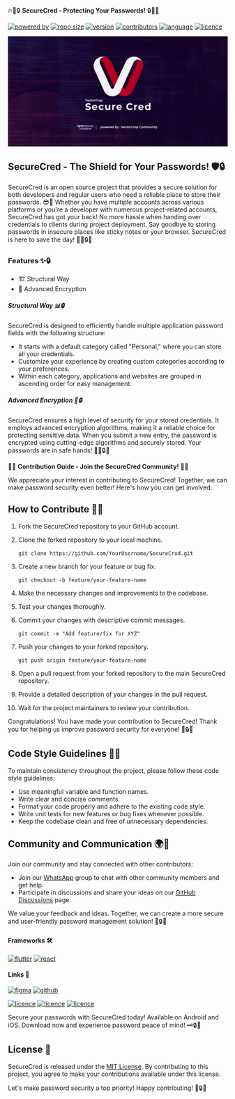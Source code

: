 🔥🚀🔒 **SecureCred - Protecting Your Passwords!** 🔒🚀🔥

[![powered by](https://img.shields.io/badge/powered_by-VectorCrop_Community-red)](#)
[![repo size](https://img.shields.io/github/repo-size/VectorCropCommunity/SecureCred)](#)
[![version](https://img.shields.io/github/v/tag/VectorCropCommunity/SecureCred)](#)
[![contributors](https://img.shields.io/github/contributors/VectorCropCommunity/SecureCred)](#)
[![language](https://img.shields.io/github/languages/top/VectorCropCommunity/SecureCred)](#)
[![licence](https://img.shields.io/github/license/VectorCropCommunity/SecureCred)](#)

![open](.github/media/social.png)

## SecureCred - The Shield for Your Passwords! 🛡️🔒

SecureCred is an open source project that provides a secure solution for both developers and regular users who need a reliable place to store their passwords. 😎🔐 Whether you have multiple accounts across various platforms or you're a developer with numerous project-related accounts, SecureCred has got your back! No more hassle when handing over credentials to clients during project deployment.  Say goodbye to storing passwords in insecure places like sticky notes or your browser. SecureCred is here to save the day! 🦸‍♂️🔒💪

### Features ✨🔒

- 🏗️ Structural Way
- 🔐 Advanced Encryption

##### Structural Way 📊🔒

SecureCred is designed to efficiently handle multiple application password fields with the following structure:

- It starts with a default category called "Personal," where you can store all your credentials.
- Customize your experience by creating custom categories according to your preferences.
- Within each category, applications and websites are grouped in ascending order for easy management.

##### Advanced Encryption 🔐🔒

SecureCred ensures a high level of security for your stored credentials. It employs advanced encryption algorithms, making it a reliable choice for protecting sensitive data. When you submit a new entry, the password is encrypted using cutting-edge algorithms and securely stored. Your passwords are in safe hands! 💂‍♂️🔒🔐

🎉🤝 **Contribution Guide - Join the SecureCred Community!** 🤝🎉

We appreciate your interest in contributing to SecureCred! Together, we can make password security even better! Here's how you can get involved:

## How to Contribute 🙌🌟

1. Fork the SecureCred repository to your GitHub account.
2. Clone the forked repository to your local machine.

   ```
   git clone https://github.com/YourUsername/SecureCrud.git
   ```

3. Create a new branch for your feature or bug fix.

   ```
   git checkout -b feature/your-feature-name
   ```

4. Make the necessary changes and improvements to the codebase.
5. Test your changes thoroughly.
6. Commit your changes with descriptive commit messages.

   ```
   git commit -m "Add feature/fix for XYZ"
   ```

7. Push your changes to your forked repository.

   ```
   git push origin feature/your-feature-name
   ```

8. Open a pull request from your forked repository to the main SecureCred repository.
9. Provide a detailed description of your changes in the pull request.
10. Wait for the project maintainers to review your contribution.

Congratulations! You have made your contribution to SecureCred! Thank you for helping us improve password security for everyone! 🚀🔒🤝

## Code Style Guidelines 🌟📝

To maintain consistency throughout the project, please follow these code style guidelines:

- Use meaningful variable and function names.
- Write clear and concise comments.
- Format your code properly and adhere to the existing code style.
- Write unit tests for new features or bug fixes whenever possible.
- Keep the codebase clean and free of unnecessary dependencies.

## Community and Communication 🌍💬

Join our community and stay connected with other contributors:

- Join our [WhatsApp](https://chat.whatsapp.com/LrJBCBUg1czLVr0oSvVXy6) group to chat with other community members and get help.
- Participate in discussions and share your ideas on our [GitHub Discussions](https://github.com/VectorCropCommunity/SecureCred/discussions) page.

We value your feedback and ideas. Together, we can create a more secure and user-friendly password management solution! 🙌🔒💪

#### Frameworks 🛠️

[![flutter](https://img.shields.io/badge/Flutter-02569B?style=for-the-badge&logo=flutter&logoColor=white)](#)
[![react](https://img.shields.io/badge/React_Native-20232A?style=for-the-badge&logo=react&logoColor=61DAFB)](#)

#### Links 🔗

[![figma](https://skillicons.dev/icons?i=figma)](https://www.figma.com/file/I10VRUqyXnNIwdVxrLTSjT/SecureCred-UI?type=design&node-id=0-1&t=tEyDPLQzOh5zBsgD-0)
[![github](https://skillicons.dev/icons?i=github)](https://github.com/VectorCropCommunity/SecureCred)

[![licence](https://img.shields.io/badge/Android-3DDC84?style=for-the-badge&logo=android&logoColor=white)](#)
[![licence](https://img.shields.io/badge/iOS-000000?style=for-the-badge&logo=ios&logoColor=white)](#)
[![licence](https://camo.githubusercontent.com/1ada9a29098638fc415b2738ecab9ac30d5c829423439503581008838f29a372/68747470733a2f2f696d672e736869656c64732e696f2f62616467652f4f70656e253230536f75726365253230496e69746961746976652d3344413633392e7376673f7374796c653d666f722d7468652d6261646765266c6f676f3d4f70656e2d536f757263652d496e6974696174697665266c6f676f436f6c6f723d7768697465)](#)

Secure your passwords with SecureCred today! Available on Android and iOS. Download now and experience password peace of mind! 🗝️🔒📲

## License 📜

SecureCred is released under the [MIT License](LICENSE). By contributing to this project, you agree to make your contributions available under this license.

Let's make password security a top priority! Happy contributing! 🎉🔒🚀
